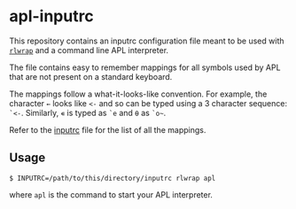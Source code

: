 # apl-inputrc

This repository contains an inputrc configuration file meant to be used with
[`rlwrap`][rlwrap] and a command line APL interpreter.

The file contains easy to remember mappings for all symbols used by APL that
are not present on a standard keyboard.

The mappings follow a what-it-looks-like convention. For example, the character
`←` looks like `<-` and so can be typed using a 3 character sequence: `` `<- ``.
Similarly, `∊` is typed as `` `e `` and `⍬` as `` `o~ ``.

Refer to the [inputrc](inputrc) file for the list of all the mappings.

## Usage

    $ INPUTRC=/path/to/this/directory/inputrc rlwrap apl

where `apl` is the command to start your APL interpreter.

[rlwrap]: https://github.com/hanslub42/rlwrap
